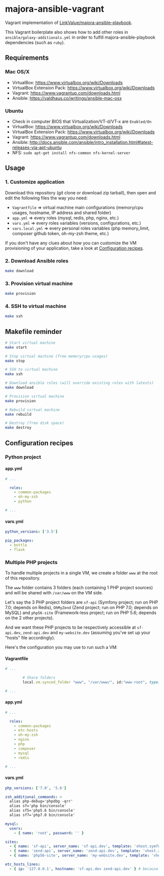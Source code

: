 # majora-ansible-vagrant

Vagrant implementation of [LinkValue/majora-ansible-playbook](https://github.com/LinkValue/majora-ansible-playbook).

This Vagrant boilerplate also shows how to add other roles in `ansible/galaxy-additionals.yml` in order to fulfill majora-ansible-playbook dependencies (such as `ruby`).



## Requirements

### Mac OS/X

* VirtualBox: https://www.virtualbox.org/wiki/Downloads
* VirtualBox Extension Pack: https://www.virtualbox.org/wiki/Downloads
* Vagrant: https://www.vagrantup.com/downloads.html
* Ansible: https://valdhaus.co/writings/ansible-mac-osx

### Ubuntu

* Check in computer BIOS that Virtualization/VT-d/VT-x are `Enabled/On`
* VirtualBox: https://www.virtualbox.org/wiki/Downloads
* VirtualBox Extension Pack: https://www.virtualbox.org/wiki/Downloads
* Vagrant: https://www.vagrantup.com/downloads.html
* Ansible: http://docs.ansible.com/ansible/intro_installation.html#latest-releases-via-apt-ubuntu
* NFS: `sudo apt-get install nfs-common nfs-kernel-server`



## Usage

### 1. Customize application

Download this repository (git clone or download zip tarball), then open and edit the following files the way you need:

  - `Vagrantfile` => virtual machine main configurations (memory/cpu usages, hostname, IP address and shared folder)
  - `app.yml` => every roles (mysql, redis, php, nginx, etc.)
  - `vars.yml` => every roles variables (versions, configurations, etc.)
  - `vars.local.yml` => every personal roles variables (php memory_limit, composer github token, oh-my-zsh theme, etc.)

If you don't have any clues about how you can customize the VM provisioning of your application, take a look at [Configuration recipes](#configuration-recipes).

### 2. Download Ansible roles

```bash
make download
```

### 3. Provision virtual machine

```bash
make provision
```

### 4. SSH to virtual machine

```bash
make ssh
```



## Makefile reminder

```bash
# Start virtual machine
make start

# Stop virtual machine (free memory/cpu usages)
make stop

# SSH to virtual machine
make ssh

# Download ansible roles (will override existing roles with latests)
make download

# Provision virtual machine
make provision

# Rebuild virtual machine
make rebuild

# Destroy (free disk space)
make destroy
```



## Configuration recipes

### Python project

#### app.yml

```yaml
# ...

  roles:
    - common-packages
    - oh-my-zsh
    - python

# ...
```

#### vars.yml

```yaml
python_versions: ['3.5']

pip_packages:
  - bottle
  - flask
```

### Multiple PHP projects

To handle multiple projects in a single VM, we create a folder `www` at the root of this repository.

The `www` folder contains 3 folders (each containing 1 PHP project sources) and will be shared with `/var/www` on the VM side.

Let's say the 3 PHP project folders are `sf-api` (Symfony project; run on PHP 7.0; depends on Redis), `OhMyZend` (Zend project; run on PHP 7.0; depends on MySQL) and `php56-site` (Framework-less project; run on PHP 5.6; depends on the 2 other projects).

And we want these PHP projects to be respectively accessible at `sf-api.dev`, `zend-api.dev` and `my-website.dev` (assuming you've set up your "hosts" file accordingly).

Here's the configuration you may use to run such a VM:

#### Vagrantfile

```ruby
# ...

        # Share folders
        local.vm.synced_folder "www", "/var/www/", id:"www-root", type: "nfs", mount_options: ["nolock,vers=3,udp,noatime,actimeo=1"]

# ...
```

#### app.yml

```yaml
# ...

  roles:
    - common-packages
    - etc-hosts
    - oh-my-zsh
    - nginx
    - php
    - composer
    - mysql
    - redis

# ...
```

#### vars.yml

```yaml
php_versions: ['7.0', '5.6']

zsh_additional_commands: >
  alias php-debug='phpdbg -qrr'
  alias sf='php bin/console'
  alias sf5='php5.6 bin/console'
  alias sf7='php7.0 bin/console'

mysql:
  users:
    - { name: 'root', password: '' }

sites:
  - { name: 'sf-api', server_name: 'sf-api.dev', template: 'vhost.symfony.j2' }
  - { name: 'zend-api', server_name: 'zend-api.dev', template: 'vhost.zend.j2' docroot: '/var/www/OhMyZend' }
  - { name: 'php56-site', server_name: 'my-website.dev', template: 'vhost.php.j2', fastcgi_pass: 'unix:/run/php/php5.6-fpm.sock' }

etc_hosts_lines:
  - { ip: '127.0.0.1', hostname: 'sf-api.dev zend-api.dev' } # because "php56-site" project will send HTTP requests to the 2 other projects
```
